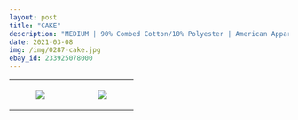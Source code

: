 ```yaml
---
layout: post
title: "CAKE"
description: "MEDIUM | 90% Combed Cotton/10% Polyester | American Apparel"
date: 2021-03-08
img: /img/0287-cake.jpg
ebay_id: 233925078000
---
```




<table style="width:100%;"><tr><td style="vertical-align:top;">
      <figure class="tmblr-full" data-orig-height="2048" data-orig-width="1365" data-orig-src="https://concertshirts.netlify.app/shirts/0287/0287-01.jpg"><img src="https://64.media.tumblr.com/8d94a18c5473060b0541b686a52238d5/f4d7cb8199c32e2e-d1/s540x810/22f67ba009ee5db1a1632071a333503f44d0b082.jpg" data-orig-height="2048" data-orig-width="1365" data-orig-src="https://concertshirts.netlify.app/shirts/0287/0287-01.jpg"/></figure></td>
    <td style="vertical-align:top;">
      <figure class="tmblr-full" data-orig-height="2048" data-orig-width="1365" data-orig-src="https://concertshirts.netlify.app/shirts/0287/0287-02.jpg"><img src="https://64.media.tumblr.com/b7925eda25076f22db476293f1e71a6a/f4d7cb8199c32e2e-72/s540x810/5535af0da4259943bb0badc8d95bc2b94dcba0f4.jpg" data-orig-height="2048" data-orig-width="1365" data-orig-src="https://concertshirts.netlify.app/shirts/0287/0287-02.jpg"/></figure></td>
  </tr></table>
